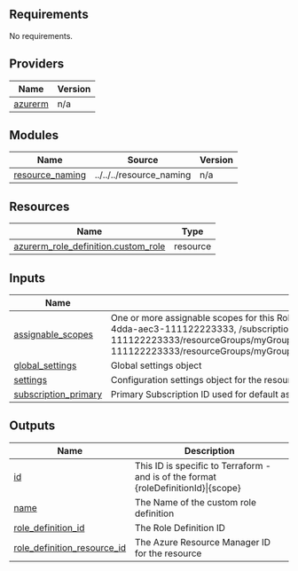 <!-- BEGIN_TF_DOCS -->
## Requirements

No requirements.

## Providers

| Name | Version |
|------|---------|
| <a name="provider_azurerm"></a> [azurerm](#provider\_azurerm) | n/a |

## Modules

| Name | Source | Version |
|------|--------|---------|
| <a name="module_resource_naming"></a> [resource\_naming](#module\_resource\_naming) | ../../../resource_naming | n/a |

## Resources

| Name | Type |
|------|------|
| [azurerm_role_definition.custom_role](https://registry.terraform.io/providers/hashicorp/azurerm/latest/docs/resources/role_definition) | resource |

## Inputs

| Name | Description | Type | Default | Required |
|------|-------------|------|---------|:--------:|
| <a name="input_assignable_scopes"></a> [assignable\_scopes](#input\_assignable\_scopes) | One or more assignable scopes for this Role Definition, such as /subscriptions/0b1f6471-1bf0-4dda-aec3-111122223333, /subscriptions/0b1f6471-1bf0-4dda-aec3-111122223333/resourceGroups/myGroup, or /subscriptions/0b1f6471-1bf0-4dda-aec3-111122223333/resourceGroups/myGroup/providers/Microsoft.Compute/virtualMachines/myVM | `list` | `[]` | no |
| <a name="input_global_settings"></a> [global\_settings](#input\_global\_settings) | Global settings object | `any` | n/a | yes |
| <a name="input_settings"></a> [settings](#input\_settings) | Configuration settings object for the resource | `any` | n/a | yes |
| <a name="input_subscription_primary"></a> [subscription\_primary](#input\_subscription\_primary) | Primary Subscription ID used for default assigned scope | `string` | n/a | yes |

## Outputs

| Name | Description |
|------|-------------|
| <a name="output_id"></a> [id](#output\_id) | This ID is specific to Terraform - and is of the format {roleDefinitionId}\|{scope} |
| <a name="output_name"></a> [name](#output\_name) | The Name of the custom role definition |
| <a name="output_role_definition_id"></a> [role\_definition\_id](#output\_role\_definition\_id) | The Role Definition ID |
| <a name="output_role_definition_resource_id"></a> [role\_definition\_resource\_id](#output\_role\_definition\_resource\_id) | The Azure Resource Manager ID for the resource |
<!-- END_TF_DOCS -->